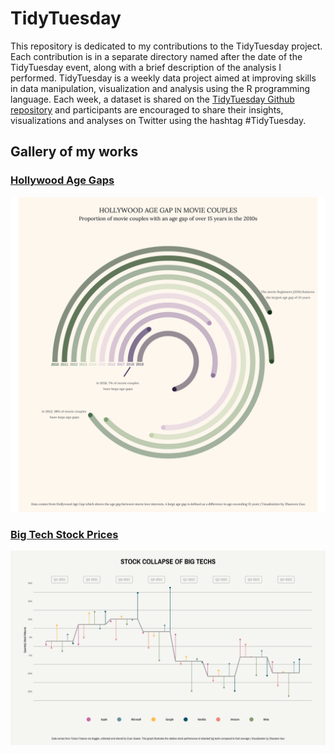 # TidyTuesday
This repository is dedicated to my contributions to the TidyTuesday project. Each contribution is in a separate directory named after the date of the TidyTuesday event, along with a brief description of the analysis I performed. TidyTuesday is a weekly data project aimed at improving skills in data manipulation, visualization and analysis using the R programming language. Each week, a dataset is shared on the [TidyTuesday Github repository](https://github.com/rfordatascience/tidytuesday) and participants are encouraged to share their insights, visualizations and analyses on Twitter using the hashtag #TidyTuesday.

## Gallery of my works

### **[Hollywood Age Gaps](2023/)**
![Screenshot](2023/0214/hollywood-age-gap.png)

### **[Big Tech Stock Prices](2023/)**
![Screenshot](2023/0207/stock.png)